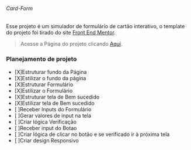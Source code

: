 ###### Card-Form

Esse projeto é um simulador de formulário de cartão interativo, o template do projeto foi tirado do site [Front End Mentor](https://www.frontendmentor.io/challenges/interactive-card-details-form-XpS8cKZDWw).

>Acesse a Página do projeto clicando [Aqui]().


### Planejamento de projeto

- [X]Estruturar fundo da Página
- [X]Estilizar o fundo da página
- [X]Estruturar Formulário
- [X]Estilizar o Formulário
- [X]Estruturar tela de Bem sucedido
- [X]Estilizar tela de Bem sucedido
- [ ]Receber Inputs do Formulário
- [ ]Gerar valores de input na tela
- [ ]Criar lógica Verificação
- [ ]Receber input do Botao
- [ ]Criar lógica de clicar no botão e se verificado ir à próxima tela
- [ ]Criar design Responsivo
